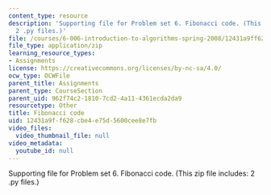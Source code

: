 ```yaml
---
content_type: resource
description: 'Supporting file for Problem set 6. Fibonacci code. (This zip file includes:
  2 .py files.)'
file: /courses/6-006-introduction-to-algorithms-spring-2008/12431a9ff628cbe4e75d5600cee8e7fb_ps6_fib.zip
file_type: application/zip
learning_resource_types:
- Assignments
license: https://creativecommons.org/licenses/by-nc-sa/4.0/
ocw_type: OCWFile
parent_title: Assignments
parent_type: CourseSection
parent_uid: 962f74c2-1810-7cd2-4a11-4361ecda2da9
resourcetype: Other
title: Fibonacci code
uid: 12431a9f-f628-cbe4-e75d-5600cee8e7fb
video_files:
  video_thumbnail_file: null
video_metadata:
  youtube_id: null
---
```

Supporting file for Problem set 6. Fibonacci code. (This zip file includes: 2 .py files.)